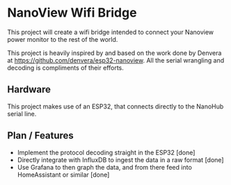 # NanoView Wifi Bridge
This project will create a wifi bridge intended to connect your Nanoview power monitor to the rest of the world.

This project is heavily inspired by and based on the work done by Denvera at https://github.com/denvera/esp32-nanoview. All the serial wrangling and decoding is compliments of their efforts.

## Hardware
This project makes use of an ESP32, that connects directly to the NanoHub serial line.

## Plan / Features
* Implement the protocol decoding straight in the ESP32 [done]
* Directly integrate with InfluxDB to ingest the data in a raw format [done]
* Use Grafana to then graph the data, and from there feed into HomeAssistant or similar [done]